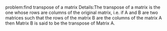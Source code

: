 problem:find transpose of a matrix
Details:The transpose of a matrix is the one whose rows are columns of the original matrix, i.e. if A and B are two matrices such that the rows of
the matrix B are the columns of the matrix A then Matrix B is said to be the transpose of Matrix A.

